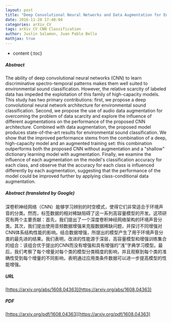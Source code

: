 ```yaml
---
layout: post
title: "Deep Convolutional Neural Networks and Data Augmentation for Environmental Sound Classification"
date: 2016-11-28 17:48:04
categories: arXiv_CV
tags: arXiv_CV CNN Classification
author: Justin Salamon, Juan Pablo Bello
mathjax: true
---
```


* content
{:toc}

##### Abstract
The ability of deep convolutional neural networks (CNN) to learn discriminative spectro-temporal patterns makes them well suited to environmental sound classification. However, the relative scarcity of labeled data has impeded the exploitation of this family of high-capacity models. This study has two primary contributions: first, we propose a deep convolutional neural network architecture for environmental sound classification. Second, we propose the use of audio data augmentation for overcoming the problem of data scarcity and explore the influence of different augmentations on the performance of the proposed CNN architecture. Combined with data augmentation, the proposed model produces state-of-the-art results for environmental sound classification. We show that the improved performance stems from the combination of a deep, high-capacity model and an augmented training set: this combination outperforms both the proposed CNN without augmentation and a "shallow" dictionary learning model with augmentation. Finally, we examine the influence of each augmentation on the model's classification accuracy for each class, and observe that the accuracy for each class is influenced differently by each augmentation, suggesting that the performance of the model could be improved further by applying class-conditional data augmentation.

##### Abstract (translated by Google)
深卷积神经网络（CNN）能够学习辨别的时空模式，使得它们非常适合于环境声音的分类。然而，标签数据的相对稀缺阻碍了这一系列高容量模型的开发。这项研究有两个主要贡献：首先，我们提出了一个深度卷积神经网络架构的环境声音分类。其次，我们提出使用音频数据增强来克服数据稀缺问题，并探讨不同增强对CNN体系结构性能的影响。结合数据增强，所提出的模型产生了用于环境声音分类的最先进的结果。我们表明，改进的性能源于深层，高容量模型和增强训练集合的组合：该组合优于提出的CNN而没有增强和具有增强的“浅”字典学习模型。最后，我们考察了每个增量对每个类的模型分类精度的影响，并且观察到每个类的准确性受到每个增量的不同影响，表明通过应用类条件数据可以进一步提高模型的性能增强。

##### URL
[https://arxiv.org/abs/1608.04363](https://arxiv.org/abs/1608.04363)

##### PDF
[https://arxiv.org/pdf/1608.04363](https://arxiv.org/pdf/1608.04363)

